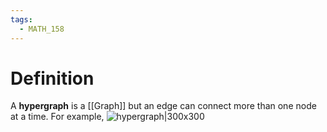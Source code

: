 ```yaml
---
tags:
  - MATH_158
---
```

# Definition
A **hypergraph** is a [[Graph]] but an edge can connect more than one node at a time. For example,
![hypergraph|300x300](https://cran.r-project.org/web/packages/HyperG/refman/figures/h.png)
